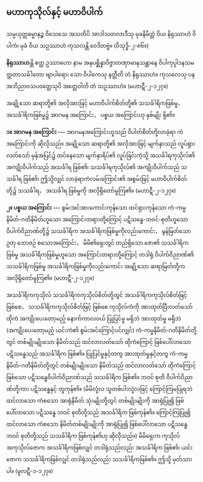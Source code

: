 ## မဟာကုသိုလ်နှင့် မဟာဝိပါက်

သမ္ပယုတ္တဓမ္မာနဉ္စ ဝိသေသေ အသတိပိ အာဒါသတလာဒီသု မုခနိမိတ္တံ ဝိယ နိရုဿာဟံ ဝိပါကံ၊ မုခံ ဝိယ သဥဿာဟံ ကုသလန္တိ ဝေဒိတဗ္ဗံ။ (ဝိသုဒ္ဓိ-၂-၈၆။)

**နိရုဿာဟ**န္တိ ဧတ္ထ ဥဿာဟော နာမ အနုပစ္ဆိန္နာဝိဇ္ဇာတဏှာမာနသန္တာနေ ဝိပါကုပ္ပါဒနသမတ္ထတာသင်္ခါတော ဗျာပါရော၊ သော ဝိပါကေသု နတ္ထီတိ တံ နိရုဿာဟံ။ ကုသလေသု ပန အဘိညာ၀သပ၀တ္တေသုပိ အတ္ထေဝါတိ တံ သဥဿာဟံ။ (မဟာဋီ-၂-၁၂၇။)

အချို့သော ဆရာတို့၏ အလိုအားဖြင့် မဟာဝိပါက်စိတ်တို့၏ သသင်္ခါရိကဖြစ်မှု， အသင်္ခါရိကဖြစ်မှု၌ အာဂမန အကြောင်း， ပစ္စယ အကြောင်းဟု နှစ်မျိုး ရှိ၏။

**၁။ အာဂမန အကြောင်း ---** အာဂမနအကြောင်းဟူသည် ဝိပါတ်စိတ်တို့လာခဲ့ရာ ကံအကြောင်းကို ဆိုလိုသည်။ 
အချို့သော ဆရာတို့၏ အလိုအားဖြင့် မျက်နှာသည် လှုပ်ရှားလတ်သော် မှန်အပြင်၌ ထင်နေသော မျက်နှာရိပ်၏ လှုပ်ခြင်းကဲ့သို့ အသင်္ခါရကုသိုလ်၏ အကျိုးဝိပါက်သည် အသင်္ခါရ ဖြစ်၏၊ သသင်္ခါရကုသိုလ်၏ အကျိုးဝိပါက်သည် သသင်္ခါရ ဖြစ်၏၊ ဤသို့လျှင် လာခဲ့ရာကံလမ်းကြောင်း၏ အစွမ်းဖြင့် မဟာဝိပါက်စိတ်တို့၌ သသင်္ခါရ， အသင်္ခါရ ဖြစ်မှုကို အလိုရှိတော်မူကြ၏။ (မဟာဋီ-၂-၁၂၇။)

**၂။ ပစ္စယ အကြောင်း ---** စွမ်းအင်အားကောင်းကုန်သော ထင်ရှားကုန်သော ကံ-ကမ္မနိမိတ်-ဂတိနိမိတ်ဟူသော အကြောင်းတရားတို့ကြောင့် ပဋိသန္ဓေ-ဘဝင်-စုတိဟူသော ဝိပါက်ဝိညာဏ်တို့၌ သသင်္ခါရိက အသင်္ခါရိကဖြစ်မှုကိုလည်းကောင်း， မွန်မြတ်သော ဥတု ဘောဇဉ် စသောအကြောင်း， မိမိ၏ရှေးတွင် တည်ရှိသော ဇော၏ သသင်္ခါရိကဖြစ်မှု အသင်္ခါရိကဖြစ်မှုဟူသော အကြောင်းတရားတို့ကြောင့် တဒါရုံ ဝိပါက်ဝိညာဏ်၏ သသင်္ခါရိကဖြစ်မှု အသင်္ခါရိကဖြစ်မှုကိုလည်းကောင်း အချို့သော ဆရာမြတ်တို့က အလိုရှိတော်မူကြ၏။ (မဟာဋီ-၂-၁၂၇။)

အသင်္ခါရိကကုသိုလ် သသင်္ခါရိကကုသိုလ်စိတ်တို့တွင် အသင်္ခါရိကကုသိုလ်စိတ်ဖြင့် ဖြစ်စေ， သသင်္ခါရိကကုသိုလ်စိတ်ဖြင့် ဖြစ်စေ ကုသိုလ်ကံကို အားထုတ်ပြီးလတ်သော် ထိုကံ အကျိုးပေးတော့မည့် နောက်ကာလဝယ် ပြုပြင်မှု မရှိဘဲ အားထုတ်မှု မရှိဘဲ (အကျိုးပေးတော့မည့် ယင်းကံ၏ စွမ်းအင်ကြောင့်ပင်လျှင်) ကံ-ကမ္မနိမိတ်-ဂတိနိမိတ်တို့တွင် တစ်မျိုးမျိုးသော နိမိတ်သည် ထင်လာလတ်သော် ထိုကံကြောင့် ဖြစ်ပေါ်လာသော ပဋိသန္ဓေသည် အသင်္ခါရိက ဖြစ်၏။ 
ပြုပြင်မှုနှင့်တကွ အားထုတ်မှုနှင့်တကွ ကံ-ကမ္မနိမိတ်-ဂတိနိမိတ်တို့တွင် တစ်မျိုးမျိုးသော နိမိတ်သည် ထင်လာလတ်သော် ထိုကံကြောင့်ဖြစ်သော ပဋိသန္ဓေဝိပါက်ဝိညာဏ်သည် သသင်္ခါရိက ဖြစ်၏။ 
ဘဝင် စုတိ ဝိပါက်ဝိညာဏ်တို့ကား ပဋိသန္ဓေနှင့် တူကုန်၏။ 
(မိမိလုံ့လ သူတစ်ပါးလုံ့လဖြင့် ကြောင့်ကြမပြုရဘဲ ထင်လာသော ကံစသော အာရုံနိမိတ် သုံးမျိုးတို့တွင် တစ်မျိုးမျိုးကို အာရုံပြု၍ ဖြစ်ပေါ်လာသော ပဋိသန္ဓေ ဘဝင် စုတိတို့သည် အသင်္ခါရိက ဖြစ်ကုန်၏။ 
ကြောင့်ကြပြု၍ ထင်လာသော ကံစသော နိမိတ်တစ်မျိုးမျိုးကို အာရုံပြု၍ ဖြစ်ပေါ်လာသော ပဋိသန္ဓေ ဘဝင် စုတိတို့သည် သသင်္ခါရိက ဖြစ်ကုန်၏ဟု ဆိုလိုသည်။) 
မိမိရှေးက ကုသိုလ် အကုသိုလ်ဇောက အသင်္ခါရိကဖြစ်လျှင် တဒါရုံသည်လည်း အသင်္ခါရိက ဖြစ်၏၊ ယင်းဇောက သသင်္ခါရိကဖြစ်လျှင် တဒါရုံသည်လည်း သသင်္ခါရိကဖြစ်၏။ 
ဤသို့ မှတ်သားပါ။ (မူလဋီ-၁-၁၂၇။)